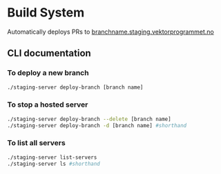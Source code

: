 # Build System
Automatically deploys PRs to [branchname.staging.vektorprogrammet.no](https://branchname.staging.vektorprogrammet.no)

## CLI documentation
### To deploy a new branch
```bash
./staging-server deploy-branch [branch name]
```

### To stop a hosted server
```bash
./staging-server deploy-branch --delete [branch name]
./staging-server deploy-branch -d [branch name] #shorthand
```

### To list all servers
```bash
./staging-server list-servers
./staging-server ls #shorthand
```
